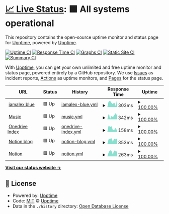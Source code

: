 # [📈 Live Status](https://status.iamalex.blue): <!--live status--> **🟩 All systems operational**

This repository contains the open-source uptime monitor and status page for [Upptime](https://upptime.js.org), powered by [Upptime](https://github.com/upptime/upptime).

[![Uptime CI](https://github.com/iamalexblue/siteuptime/workflows/Uptime%20CI/badge.svg)](https://github.com/iamalexblue/siteuptime/actions?query=workflow%3A%22Uptime+CI%22)
[![Response Time CI](https://github.com/iamalexblue/siteuptime/workflows/Response%20Time%20CI/badge.svg)](https://github.com/iamalexblue/siteuptime/actions?query=workflow%3A%22Response+Time+CI%22)
[![Graphs CI](https://github.com/iamalexblue/siteuptime/workflows/Graphs%20CI/badge.svg)](https://github.com/iamalexblue/siteuptime/actions?query=workflow%3A%22Graphs+CI%22)
[![Static Site CI](https://github.com/iamalexblue/siteuptime/workflows/Static%20Site%20CI/badge.svg)](https://github.com/iamalexblue/siteuptime/actions?query=workflow%3A%22Static+Site+CI%22)
[![Summary CI](https://github.com/iamalexblue/siteuptime/workflows/Summary%20CI/badge.svg)](https://github.com/iamalexblue/siteuptime/actions?query=workflow%3A%22Summary+CI%22)

With [Upptime](https://upptime.js.org), you can get your own unlimited and free uptime monitor and status page, powered entirely by a GitHub repository. We use [Issues](https://github.com/upptime/upptime/issues) as incident reports, [Actions](https://github.com/iamalexblue/siteuptime/actions) as uptime monitors, and [Pages](https://status.iamalex.blue) for the status page.

<!--start: status pages-->
<!-- This summary is generated by Upptime (https://github.com/upptime/upptime) -->
<!-- Do not edit this manually, your changes will be overwritten -->
<!-- prettier-ignore -->
| URL | Status | History | Response Time | Uptime |
| --- | ------ | ------- | ------------- | ------ |
| <img alt="" src="https://icons.duckduckgo.com/ip3/iamalex.blue.ico" height="13"> [iamalex.blue](https://iamalex.blue) | 🟩 Up | [iamalex-blue.yml](https://github.com/iamalexblue/siteuptime/commits/HEAD/history/iamalex-blue.yml) | <details><summary><img alt="Response time graph" src="./graphs/iamalex-blue/response-time-week.png" height="20"> 303ms</summary><br><a href="https://status.iamalex.blue/history/iamalex-blue"><img alt="Response time 448" src="https://img.shields.io/endpoint?url=https%3A%2F%2Fraw.githubusercontent.com%2Fiamalexblue%2Fsiteuptime%2FHEAD%2Fapi%2Fiamalex-blue%2Fresponse-time.json"></a><br><a href="https://status.iamalex.blue/history/iamalex-blue"><img alt="24-hour response time 343" src="https://img.shields.io/endpoint?url=https%3A%2F%2Fraw.githubusercontent.com%2Fiamalexblue%2Fsiteuptime%2FHEAD%2Fapi%2Fiamalex-blue%2Fresponse-time-day.json"></a><br><a href="https://status.iamalex.blue/history/iamalex-blue"><img alt="7-day response time 303" src="https://img.shields.io/endpoint?url=https%3A%2F%2Fraw.githubusercontent.com%2Fiamalexblue%2Fsiteuptime%2FHEAD%2Fapi%2Fiamalex-blue%2Fresponse-time-week.json"></a><br><a href="https://status.iamalex.blue/history/iamalex-blue"><img alt="30-day response time 258" src="https://img.shields.io/endpoint?url=https%3A%2F%2Fraw.githubusercontent.com%2Fiamalexblue%2Fsiteuptime%2FHEAD%2Fapi%2Fiamalex-blue%2Fresponse-time-month.json"></a><br><a href="https://status.iamalex.blue/history/iamalex-blue"><img alt="1-year response time 427" src="https://img.shields.io/endpoint?url=https%3A%2F%2Fraw.githubusercontent.com%2Fiamalexblue%2Fsiteuptime%2FHEAD%2Fapi%2Fiamalex-blue%2Fresponse-time-year.json"></a></details> | <details><summary><a href="https://status.iamalex.blue/history/iamalex-blue">100.00%</a></summary><a href="https://status.iamalex.blue/history/iamalex-blue"><img alt="All-time uptime 99.60%" src="https://img.shields.io/endpoint?url=https%3A%2F%2Fraw.githubusercontent.com%2Fiamalexblue%2Fsiteuptime%2FHEAD%2Fapi%2Fiamalex-blue%2Fuptime.json"></a><br><a href="https://status.iamalex.blue/history/iamalex-blue"><img alt="24-hour uptime 100.00%" src="https://img.shields.io/endpoint?url=https%3A%2F%2Fraw.githubusercontent.com%2Fiamalexblue%2Fsiteuptime%2FHEAD%2Fapi%2Fiamalex-blue%2Fuptime-day.json"></a><br><a href="https://status.iamalex.blue/history/iamalex-blue"><img alt="7-day uptime 100.00%" src="https://img.shields.io/endpoint?url=https%3A%2F%2Fraw.githubusercontent.com%2Fiamalexblue%2Fsiteuptime%2FHEAD%2Fapi%2Fiamalex-blue%2Fuptime-week.json"></a><br><a href="https://status.iamalex.blue/history/iamalex-blue"><img alt="30-day uptime 100.00%" src="https://img.shields.io/endpoint?url=https%3A%2F%2Fraw.githubusercontent.com%2Fiamalexblue%2Fsiteuptime%2FHEAD%2Fapi%2Fiamalex-blue%2Fuptime-month.json"></a><br><a href="https://status.iamalex.blue/history/iamalex-blue"><img alt="1-year uptime 99.57%" src="https://img.shields.io/endpoint?url=https%3A%2F%2Fraw.githubusercontent.com%2Fiamalexblue%2Fsiteuptime%2FHEAD%2Fapi%2Fiamalex-blue%2Fuptime-year.json"></a></details>
| <img alt="" src="https://icons.duckduckgo.com/ip3/music.iamalex.blue.ico" height="13"> [Music](https://music.iamalex.blue) | 🟩 Up | [music.yml](https://github.com/iamalexblue/siteuptime/commits/HEAD/history/music.yml) | <details><summary><img alt="Response time graph" src="./graphs/music/response-time-week.png" height="20"> 342ms</summary><br><a href="https://status.iamalex.blue/history/music"><img alt="Response time 351" src="https://img.shields.io/endpoint?url=https%3A%2F%2Fraw.githubusercontent.com%2Fiamalexblue%2Fsiteuptime%2FHEAD%2Fapi%2Fmusic%2Fresponse-time.json"></a><br><a href="https://status.iamalex.blue/history/music"><img alt="24-hour response time 195" src="https://img.shields.io/endpoint?url=https%3A%2F%2Fraw.githubusercontent.com%2Fiamalexblue%2Fsiteuptime%2FHEAD%2Fapi%2Fmusic%2Fresponse-time-day.json"></a><br><a href="https://status.iamalex.blue/history/music"><img alt="7-day response time 342" src="https://img.shields.io/endpoint?url=https%3A%2F%2Fraw.githubusercontent.com%2Fiamalexblue%2Fsiteuptime%2FHEAD%2Fapi%2Fmusic%2Fresponse-time-week.json"></a><br><a href="https://status.iamalex.blue/history/music"><img alt="30-day response time 491" src="https://img.shields.io/endpoint?url=https%3A%2F%2Fraw.githubusercontent.com%2Fiamalexblue%2Fsiteuptime%2FHEAD%2Fapi%2Fmusic%2Fresponse-time-month.json"></a><br><a href="https://status.iamalex.blue/history/music"><img alt="1-year response time 338" src="https://img.shields.io/endpoint?url=https%3A%2F%2Fraw.githubusercontent.com%2Fiamalexblue%2Fsiteuptime%2FHEAD%2Fapi%2Fmusic%2Fresponse-time-year.json"></a></details> | <details><summary><a href="https://status.iamalex.blue/history/music">100.00%</a></summary><a href="https://status.iamalex.blue/history/music"><img alt="All-time uptime 100.00%" src="https://img.shields.io/endpoint?url=https%3A%2F%2Fraw.githubusercontent.com%2Fiamalexblue%2Fsiteuptime%2FHEAD%2Fapi%2Fmusic%2Fuptime.json"></a><br><a href="https://status.iamalex.blue/history/music"><img alt="24-hour uptime 100.00%" src="https://img.shields.io/endpoint?url=https%3A%2F%2Fraw.githubusercontent.com%2Fiamalexblue%2Fsiteuptime%2FHEAD%2Fapi%2Fmusic%2Fuptime-day.json"></a><br><a href="https://status.iamalex.blue/history/music"><img alt="7-day uptime 100.00%" src="https://img.shields.io/endpoint?url=https%3A%2F%2Fraw.githubusercontent.com%2Fiamalexblue%2Fsiteuptime%2FHEAD%2Fapi%2Fmusic%2Fuptime-week.json"></a><br><a href="https://status.iamalex.blue/history/music"><img alt="30-day uptime 100.00%" src="https://img.shields.io/endpoint?url=https%3A%2F%2Fraw.githubusercontent.com%2Fiamalexblue%2Fsiteuptime%2FHEAD%2Fapi%2Fmusic%2Fuptime-month.json"></a><br><a href="https://status.iamalex.blue/history/music"><img alt="1-year uptime 100.00%" src="https://img.shields.io/endpoint?url=https%3A%2F%2Fraw.githubusercontent.com%2Fiamalexblue%2Fsiteuptime%2FHEAD%2Fapi%2Fmusic%2Fuptime-year.json"></a></details>
| <img alt="" src="https://icons.duckduckgo.com/ip3/share.iamalex.blue.ico" height="13"> [Onedrive Index](https://share.iamalex.blue) | 🟩 Up | [onedrive-index.yml](https://github.com/iamalexblue/siteuptime/commits/HEAD/history/onedrive-index.yml) | <details><summary><img alt="Response time graph" src="./graphs/onedrive-index/response-time-week.png" height="20"> 158ms</summary><br><a href="https://status.iamalex.blue/history/onedrive-index"><img alt="Response time 312" src="https://img.shields.io/endpoint?url=https%3A%2F%2Fraw.githubusercontent.com%2Fiamalexblue%2Fsiteuptime%2FHEAD%2Fapi%2Fonedrive-index%2Fresponse-time.json"></a><br><a href="https://status.iamalex.blue/history/onedrive-index"><img alt="24-hour response time 193" src="https://img.shields.io/endpoint?url=https%3A%2F%2Fraw.githubusercontent.com%2Fiamalexblue%2Fsiteuptime%2FHEAD%2Fapi%2Fonedrive-index%2Fresponse-time-day.json"></a><br><a href="https://status.iamalex.blue/history/onedrive-index"><img alt="7-day response time 158" src="https://img.shields.io/endpoint?url=https%3A%2F%2Fraw.githubusercontent.com%2Fiamalexblue%2Fsiteuptime%2FHEAD%2Fapi%2Fonedrive-index%2Fresponse-time-week.json"></a><br><a href="https://status.iamalex.blue/history/onedrive-index"><img alt="30-day response time 262" src="https://img.shields.io/endpoint?url=https%3A%2F%2Fraw.githubusercontent.com%2Fiamalexblue%2Fsiteuptime%2FHEAD%2Fapi%2Fonedrive-index%2Fresponse-time-month.json"></a><br><a href="https://status.iamalex.blue/history/onedrive-index"><img alt="1-year response time 289" src="https://img.shields.io/endpoint?url=https%3A%2F%2Fraw.githubusercontent.com%2Fiamalexblue%2Fsiteuptime%2FHEAD%2Fapi%2Fonedrive-index%2Fresponse-time-year.json"></a></details> | <details><summary><a href="https://status.iamalex.blue/history/onedrive-index">100.00%</a></summary><a href="https://status.iamalex.blue/history/onedrive-index"><img alt="All-time uptime 99.80%" src="https://img.shields.io/endpoint?url=https%3A%2F%2Fraw.githubusercontent.com%2Fiamalexblue%2Fsiteuptime%2FHEAD%2Fapi%2Fonedrive-index%2Fuptime.json"></a><br><a href="https://status.iamalex.blue/history/onedrive-index"><img alt="24-hour uptime 100.00%" src="https://img.shields.io/endpoint?url=https%3A%2F%2Fraw.githubusercontent.com%2Fiamalexblue%2Fsiteuptime%2FHEAD%2Fapi%2Fonedrive-index%2Fuptime-day.json"></a><br><a href="https://status.iamalex.blue/history/onedrive-index"><img alt="7-day uptime 100.00%" src="https://img.shields.io/endpoint?url=https%3A%2F%2Fraw.githubusercontent.com%2Fiamalexblue%2Fsiteuptime%2FHEAD%2Fapi%2Fonedrive-index%2Fuptime-week.json"></a><br><a href="https://status.iamalex.blue/history/onedrive-index"><img alt="30-day uptime 100.00%" src="https://img.shields.io/endpoint?url=https%3A%2F%2Fraw.githubusercontent.com%2Fiamalexblue%2Fsiteuptime%2FHEAD%2Fapi%2Fonedrive-index%2Fuptime-month.json"></a><br><a href="https://status.iamalex.blue/history/onedrive-index"><img alt="1-year uptime 99.74%" src="https://img.shields.io/endpoint?url=https%3A%2F%2Fraw.githubusercontent.com%2Fiamalexblue%2Fsiteuptime%2FHEAD%2Fapi%2Fonedrive-index%2Fuptime-year.json"></a></details>
| <img alt="" src="https://icons.duckduckgo.com/ip3/iamalexblue.notion.site.ico" height="13"> [Notion blog](https://iamalexblue.notion.site) | 🟩 Up | [notion-blog.yml](https://github.com/iamalexblue/siteuptime/commits/HEAD/history/notion-blog.yml) | <details><summary><img alt="Response time graph" src="./graphs/notion-blog/response-time-week.png" height="20"> 353ms</summary><br><a href="https://status.iamalex.blue/history/notion-blog"><img alt="Response time 490" src="https://img.shields.io/endpoint?url=https%3A%2F%2Fraw.githubusercontent.com%2Fiamalexblue%2Fsiteuptime%2FHEAD%2Fapi%2Fnotion-blog%2Fresponse-time.json"></a><br><a href="https://status.iamalex.blue/history/notion-blog"><img alt="24-hour response time 409" src="https://img.shields.io/endpoint?url=https%3A%2F%2Fraw.githubusercontent.com%2Fiamalexblue%2Fsiteuptime%2FHEAD%2Fapi%2Fnotion-blog%2Fresponse-time-day.json"></a><br><a href="https://status.iamalex.blue/history/notion-blog"><img alt="7-day response time 353" src="https://img.shields.io/endpoint?url=https%3A%2F%2Fraw.githubusercontent.com%2Fiamalexblue%2Fsiteuptime%2FHEAD%2Fapi%2Fnotion-blog%2Fresponse-time-week.json"></a><br><a href="https://status.iamalex.blue/history/notion-blog"><img alt="30-day response time 384" src="https://img.shields.io/endpoint?url=https%3A%2F%2Fraw.githubusercontent.com%2Fiamalexblue%2Fsiteuptime%2FHEAD%2Fapi%2Fnotion-blog%2Fresponse-time-month.json"></a><br><a href="https://status.iamalex.blue/history/notion-blog"><img alt="1-year response time 490" src="https://img.shields.io/endpoint?url=https%3A%2F%2Fraw.githubusercontent.com%2Fiamalexblue%2Fsiteuptime%2FHEAD%2Fapi%2Fnotion-blog%2Fresponse-time-year.json"></a></details> | <details><summary><a href="https://status.iamalex.blue/history/notion-blog">100.00%</a></summary><a href="https://status.iamalex.blue/history/notion-blog"><img alt="All-time uptime 99.97%" src="https://img.shields.io/endpoint?url=https%3A%2F%2Fraw.githubusercontent.com%2Fiamalexblue%2Fsiteuptime%2FHEAD%2Fapi%2Fnotion-blog%2Fuptime.json"></a><br><a href="https://status.iamalex.blue/history/notion-blog"><img alt="24-hour uptime 100.00%" src="https://img.shields.io/endpoint?url=https%3A%2F%2Fraw.githubusercontent.com%2Fiamalexblue%2Fsiteuptime%2FHEAD%2Fapi%2Fnotion-blog%2Fuptime-day.json"></a><br><a href="https://status.iamalex.blue/history/notion-blog"><img alt="7-day uptime 100.00%" src="https://img.shields.io/endpoint?url=https%3A%2F%2Fraw.githubusercontent.com%2Fiamalexblue%2Fsiteuptime%2FHEAD%2Fapi%2Fnotion-blog%2Fuptime-week.json"></a><br><a href="https://status.iamalex.blue/history/notion-blog"><img alt="30-day uptime 100.00%" src="https://img.shields.io/endpoint?url=https%3A%2F%2Fraw.githubusercontent.com%2Fiamalexblue%2Fsiteuptime%2FHEAD%2Fapi%2Fnotion-blog%2Fuptime-month.json"></a><br><a href="https://status.iamalex.blue/history/notion-blog"><img alt="1-year uptime 99.97%" src="https://img.shields.io/endpoint?url=https%3A%2F%2Fraw.githubusercontent.com%2Fiamalexblue%2Fsiteuptime%2FHEAD%2Fapi%2Fnotion-blog%2Fuptime-year.json"></a></details>
| <img alt="" src="https://icons.duckduckgo.com/ip3/www.notion.so.ico" height="13"> [Notion](https://www.notion.so) | 🟩 Up | [notion.yml](https://github.com/iamalexblue/siteuptime/commits/HEAD/history/notion.yml) | <details><summary><img alt="Response time graph" src="./graphs/notion/response-time-week.png" height="20"> 263ms</summary><br><a href="https://status.iamalex.blue/history/notion"><img alt="Response time 362" src="https://img.shields.io/endpoint?url=https%3A%2F%2Fraw.githubusercontent.com%2Fiamalexblue%2Fsiteuptime%2FHEAD%2Fapi%2Fnotion%2Fresponse-time.json"></a><br><a href="https://status.iamalex.blue/history/notion"><img alt="24-hour response time 264" src="https://img.shields.io/endpoint?url=https%3A%2F%2Fraw.githubusercontent.com%2Fiamalexblue%2Fsiteuptime%2FHEAD%2Fapi%2Fnotion%2Fresponse-time-day.json"></a><br><a href="https://status.iamalex.blue/history/notion"><img alt="7-day response time 263" src="https://img.shields.io/endpoint?url=https%3A%2F%2Fraw.githubusercontent.com%2Fiamalexblue%2Fsiteuptime%2FHEAD%2Fapi%2Fnotion%2Fresponse-time-week.json"></a><br><a href="https://status.iamalex.blue/history/notion"><img alt="30-day response time 324" src="https://img.shields.io/endpoint?url=https%3A%2F%2Fraw.githubusercontent.com%2Fiamalexblue%2Fsiteuptime%2FHEAD%2Fapi%2Fnotion%2Fresponse-time-month.json"></a><br><a href="https://status.iamalex.blue/history/notion"><img alt="1-year response time 362" src="https://img.shields.io/endpoint?url=https%3A%2F%2Fraw.githubusercontent.com%2Fiamalexblue%2Fsiteuptime%2FHEAD%2Fapi%2Fnotion%2Fresponse-time-year.json"></a></details> | <details><summary><a href="https://status.iamalex.blue/history/notion">100.00%</a></summary><a href="https://status.iamalex.blue/history/notion"><img alt="All-time uptime 99.80%" src="https://img.shields.io/endpoint?url=https%3A%2F%2Fraw.githubusercontent.com%2Fiamalexblue%2Fsiteuptime%2FHEAD%2Fapi%2Fnotion%2Fuptime.json"></a><br><a href="https://status.iamalex.blue/history/notion"><img alt="24-hour uptime 100.00%" src="https://img.shields.io/endpoint?url=https%3A%2F%2Fraw.githubusercontent.com%2Fiamalexblue%2Fsiteuptime%2FHEAD%2Fapi%2Fnotion%2Fuptime-day.json"></a><br><a href="https://status.iamalex.blue/history/notion"><img alt="7-day uptime 100.00%" src="https://img.shields.io/endpoint?url=https%3A%2F%2Fraw.githubusercontent.com%2Fiamalexblue%2Fsiteuptime%2FHEAD%2Fapi%2Fnotion%2Fuptime-week.json"></a><br><a href="https://status.iamalex.blue/history/notion"><img alt="30-day uptime 100.00%" src="https://img.shields.io/endpoint?url=https%3A%2F%2Fraw.githubusercontent.com%2Fiamalexblue%2Fsiteuptime%2FHEAD%2Fapi%2Fnotion%2Fuptime-month.json"></a><br><a href="https://status.iamalex.blue/history/notion"><img alt="1-year uptime 99.80%" src="https://img.shields.io/endpoint?url=https%3A%2F%2Fraw.githubusercontent.com%2Fiamalexblue%2Fsiteuptime%2FHEAD%2Fapi%2Fnotion%2Fuptime-year.json"></a></details>

<!--end: status pages-->

[**Visit our status website →**](https://status.iamalex.blue)

## 📄 License

- Powered by: [Upptime](https://github.com/upptime/upptime)
- Code: [MIT](./LICENSE) © [Upptime](https://upptime.js.org)
- Data in the `./history` directory: [Open Database License](https://opendatacommons.org/licenses/odbl/1-0/)
